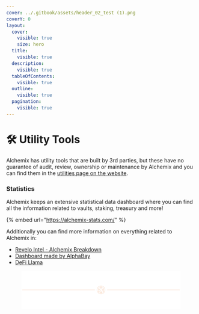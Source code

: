 ```yaml
---
cover: ../.gitbook/assets/header_02_test (1).png
coverY: 0
layout:
  cover:
    visible: true
    size: hero
  title:
    visible: true
  description:
    visible: true
  tableOfContents:
    visible: true
  outline:
    visible: true
  pagination:
    visible: true
---
```


# 🛠️ Utility Tools

Alchemix has utility tools that are built by 3rd parties, but these have no guarantee of audit, review, ownership or maintenance by Alchemix and you can find them in the [utilities page on the website](https://alchemix.fi/utilities).



### Statistics

Alchemix keeps an extensive statistical data dashboard where you can find all the information related to vaults, staking, treasury and more!&#x20;

{% embed url="https://alchemix-stats.com/" %}

Additionally you can find more information on everything related to Alchemix in:

* [Revelo Intel - Alchemix Breakdown](https://revelointel.com/project-breakdown/alchemix)
* [Dashboard made by AlphaBay](https://app.alphaday.com/b/alchemix/)
* [DeFi Llama](https://defillama.com/protocol/alchemix#information)

<figure><img src="../.gitbook/assets/header_02_test (1).png" alt=""><figcaption></figcaption></figure>
